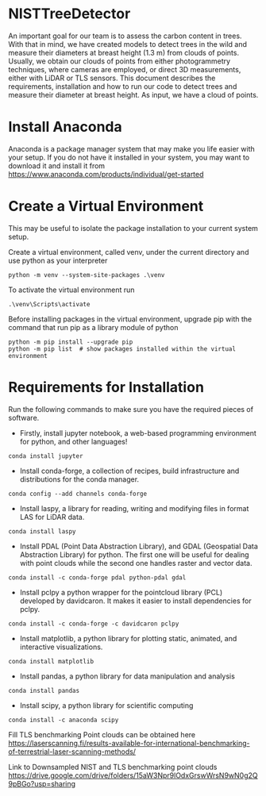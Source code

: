 # NISTTreeDetector

An important goal for our team is to assess the carbon content in trees. With that  in mind, we have created models to detect trees in the wild and measure their diameters at breast height (1.3 m) from clouds of points. Usually, we obtain our clouds of points from either photogrammetry techniques, where cameras are employed, or direct 3D measurements, either with LiDAR or TLS sensors.  This document describes the requirements, installation and how to run our code to detect trees and measure their diameter at breast height. As input, we have a cloud of points.


# Install Anaconda
Anaconda is a package manager system that may make you life easier with your setup. If you do not have it installed in your system, you may want to download it and install it from https://www.anaconda.com/products/individual/get-started



# Create a Virtual Environment

This may be useful to isolate the package installation to your current system setup.

Create a virtual environment, called venv, under the current directory and use python as your interpreter

```
python -m venv --system-site-packages .\venv
```

To activate the virtual environment run
```
.\venv\Scripts\activate
```

Before installing packages in the virtual environment, upgrade pip with the command that run pip as a library module of python

```
python -m pip install --upgrade pip 
python -m pip list  # show packages installed within the virtual environment

```





# Requirements for Installation

Run the following commands to make sure you have the required pieces of software.

* Firstly, install jupyter notebook, a web-based programming environment for python, and other languages!
```
conda install jupyter
```

* Install conda-forge, a collection of recipes, build infrastructure and distributions for the conda manager.
```
conda config --add channels conda-forge
```
* Install laspy, a library for reading, writing and modifying files in format LAS for LiDAR data.
```
conda install laspy
```
 * Install PDAL (Point Data Abstraction Library), and GDAL (Geospatial Data Abstraction Library) for python. The first one will be useful for dealing with point clouds while the second one handles raster and vector data.
 ```
conda install -c conda-forge pdal python-pdal gdal
```
 * Install pclpy a python wrapper for the pointcloud library (PCL) developed by davidcaron. It makes it easier to install dependencies for pclpy.
```
conda install -c conda-forge -c davidcaron pclpy
```
* Install matplotlib, a python library for plotting static, animated, and interactive visualizations. 
```
conda install matplotlib
```
* Install pandas, a python library for data manipulation and analysis 
```
conda install pandas
```
* Install scipy, a python library for scientific computing 
```
conda install -c anaconda scipy
```

Fill TLS benchmarking Point clouds can be obtained here
https://laserscanning.fi/results-available-for-international-benchmarking-of-terrestrial-laser-scanning-methods/

Link to Downsampled NIST and TLS benchmarking point clouds
https://drive.google.com/drive/folders/15aW3Npr9lOdxGrswWrsN9wN0g2Q9pBGo?usp=sharing

